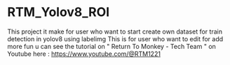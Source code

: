 # RTM_Yolov8_ROI
This project it make for user who want to start create own dataset for train detection in yolov8 using labelimg
This is for user who want to edit for add more fun u can see the tutorial on " Return To Monkey - Tech Team " on Youtube here : https://www.youtube.com/@RTM1221

